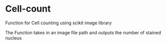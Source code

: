 # Cell-count
Function for Cell counting using scikit image library

The Function takes in an image file path and outputs the number of stained nucleus
